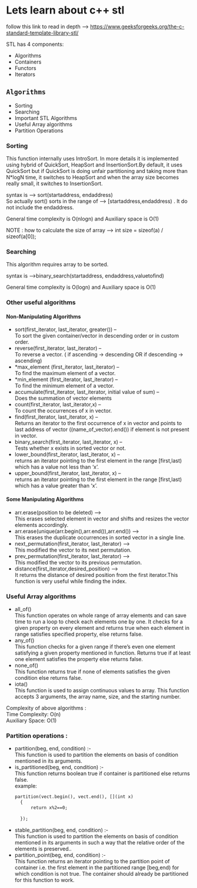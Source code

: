 # Lets learn about c++ stl

follow this link to read in depth --> https://www.geeksforgeeks.org/the-c-standard-template-library-stl/

STL has 4 components:

- Algorithms
- Containers
- Functors
- Iterators

## `Algorithms`

- Sorting
- Searching
- Important STL Algorithms
- Useful Array algorithms
- Partition Operations

### Sorting

This function internally uses IntroSort. In more details it is implemented 
using hybrid of QuickSort, HeapSort and InsertionSort.By default, it uses 
QuickSort but if QuickSort is doing unfair partitioning and taking more 
than N*logN time, it switches to HeapSort and when the array size becomes 
really small, it switches to InsertionSort. 

syntax is --> sort(startaddress, endaddress) <br>
So actually sort() sorts in the range of --> [startaddress,endaddress) . It do not include the endaddress.

General time complexity is O(nlogn) and Auxiliary space is O(1)  <br>

NOTE : how to calculate the size of array --> int size = sizeof(a) / sizeof(a[0]);

### Searching
This  algorithm requires array to be sorted.

syntax is -->binary_search(startaddress, endaddress,valuetofind) <br>

General time complexity is O(logn) and Auxiliary space is O(1)  <br>

### Other useful algorithms

#### Non-Manipulating Algorithms

- sort(first_iterator, last_iterator, greater<int>()) – <br>
  To sort the given container/vector in descending order or in custom order.
- reverse(first_iterator, last_iterator) –<br>
  To reverse a vector. ( if ascending -> descending  OR  if descending -> ascending)
- *max_element (first_iterator, last_iterator) –<br>
  To find the maximum element of a vector.
- *min_element (first_iterator, last_iterator) –<br>
  To find the minimum element of a vector.
- accumulate(first_iterator, last_iterator, initial value of sum) –<br>
  Does the summation of vector elements
- count(first_iterator, last_iterator,x) –<br>
  To count the occurrences of x in vector.
- find(first_iterator, last_iterator, x) –<br>
  Returns an iterator to the first occurrence of x in vector and points to last address of vector ((name_of_vector).end()) if element is not present in vector.
- binary_search(first_iterator, last_iterator, x) –<br>
  Tests whether x exists in sorted vector or not.
- lower_bound(first_iterator, last_iterator, x) –<br>
  returns an iterator pointing to the first element in the range [first,last) which
  has a value not less than ‘x’.
- upper_bound(first_iterator, last_iterator, x) –<br>
  returns an iterator pointing to the first element in the range [first,last)
  which has a value greater than ‘x’. 

#### Some Manipulating Algorithms

- arr.erase(position to be deleted) –-><br>
  This erases selected element in vector and shifts and resizes the vector elements accordingly.
- arr.erase(unique(arr.begin(),arr.end()),arr.end()) –-><br>
  This erases the duplicate occurrences in sorted vector in a single line.
- next_permutation(first_iterator, last_iterator) –-><br>
  This modified the vector to its next permutation.
- prev_permutation(first_iterator, last_iterator) –-><br>
  This modified the vector to its previous permutation.
- distance(first_iterator,desired_position) –-><br>
  It returns the distance of desired position from the first iterator.This function
  is very useful while finding the index.

### Useful Array algorithms
  
 - all_of() <br>
   This function operates on whole range of array elements and can save time to run a loop to check each elements one by one.
   It checks for a given property on every element and returns true when each element in range satisfies specified property, else returns false. 
 - any_of() <br>
   This function checks for a given range if there’s even one element satisfying a given property mentioned in function.
   Returns true if at least one element satisfies the property else returns false. 
 - none_of() <br>
   This function returns true if none of elements satisfies the given condition else returns false. 
 - iota() <br>
   This function is used to assign continuous values to array. This function accepts 3 arguments, the array name, size, and the starting number.

Complexity of above algorithms : <br>
  Time Complexity: O(n)<br>
  Auxiliary Space: O(1)

### Partition operations :

- partition(beg, end, condition) :- <br>
  This function is used to partition the elements on basis of condition mentioned in its arguments.
- is_partitioned(beg, end, condition) :- <br>
  This function returns boolean true if container is partitioned else returns false.<br>
  example: 
  ```diff
  partition(vect.begin(), vect.end(), [](int x)
    {
        return x%2==0;
         
    });
    ```
- stable_partition(beg, end, condition) :-<br>
  This function is used to partition the elements on basis of condition mentioned in its arguments in such a way that
  the relative order of the elements is preserved..
- partition_point(beg, end, condition) :- <br>
  This function returns an iterator pointing to the partition point of container i.e. the first element in the partitioned
  range [beg,end) for which condition is not true. The container should already be partitioned for this function to work.

